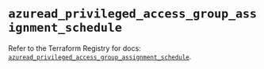 # `azuread_privileged_access_group_assignment_schedule`

Refer to the Terraform Registry for docs: [`azuread_privileged_access_group_assignment_schedule`](https://registry.terraform.io/providers/hashicorp/azuread/3.5.0/docs/resources/privileged_access_group_assignment_schedule).
